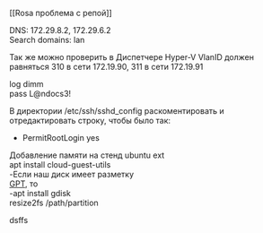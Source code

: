 [[Rosa проблема с репой]]

DNS: 172.29.8.2, 172.29.6.2  
Search domains: lan  

Так же можно проверить в Диспетчере Hyper-V VlanID должен равняться 310 в сети 172.19.90, 311 в сети 172.19.91

log dimm  
pass L@ndocs3!  

В директории /etc/ssh/sshd_config раскоментировать и отредактировать строку, чтобы было так:

- PermitRootLogin yes

Добавление памяти на стенд ubuntu ext  
apt install cloud-guest-utils  
-Если наш диск имеет разметку   
[GPT](https://www.dmosk.ru/terminus.php?object=gpt), то  
-apt install gdisk  
resize2fs /path/partition  

dsffs